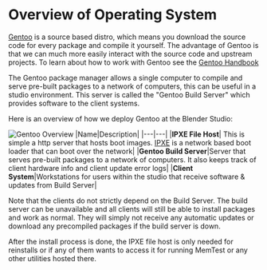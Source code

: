 # Overview of Operating System 

[Gentoo](https://www.gentoo.org/) is a source based distro, which means you download the source code for every package and compile it yourself. The advantage of Gentoo is that we can much more easily interact with the source code and upstream projects. To learn about how to work with Gentoo see the [Gentoo Handbook](https://wiki.gentoo.org/wiki/Handbook:AMD64)

The Gentoo package manager allows a single computer to compile and serve pre-built packages to a network of computers, this can be useful in a studio environment. This server is called the "Gentoo Build Server" which provides software to the client systems.

Here is an overview of how we deploy Gentoo at the Blender Studio:

![Gentoo Overview](/media/td-guide/server/gentoo_server_overview.png)
|Name|Description|
|---|---|
|**IPXE File Host**| This is simple a http server that hosts boot images. [IPXE](https://ipxe.org/) is a network based boot loader that can boot over the network|
|**Gentoo Build Server**|Server that serves pre-built packages to a network of computers. It also keeps track of client hardware info and client update error logs|
|**Client System**|Workstations for users within the studio that receive software & updates from Build Server|


Note that the clients do not strictly depend on the Build Server. The build server can be unavailable and all clients will still be able to install packages and work as normal. They will simply not receive any automatic updates or download any precompiled packages if the build server is down.

After the install process is done, the IPXE file host is only needed for reinstalls or if any of them wants to access it for running MemTest or any other utilities hosted there.
